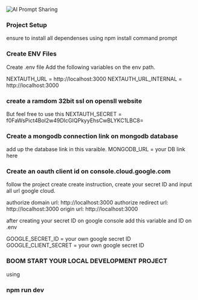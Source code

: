 
![AI Prompt Sharing](https://i.ibb.co/9pQNZZy/Thumbnail-27.png)
### Project Setup ###
ensure to install all dependenses using npm install command prompt

### Create ENV Files ###
Create .env file
Add the following variables on the env path.

NEXTAUTH_URL =  http://localhost:3000
NEXTAUTH_URL_INTERNAL = http://localhost:3000

### create a ramdom 32bit ssl on opensll website ###
But feel free to use this
NEXTAUTH_SECRET = f0FaWsPict4Bol2w49DIcGIQPkyyEhsCwBLYKC1LBC8=

### Create a mongodb connection link on mongodb database ###

add up the database link in this varaible.
MONGODB_URL = your DB link here

### Create an oauth client id on console.cloud.google.com
follow the project create create instruction, create your secret ID and input all url  google cloud.

authorize domain url: http://localhost:3000
authorize redirect url: http://localhost:3000
origin url: http://localhost:3000

after creating your secret ID on google console add this variable and ID on .env

GOOGLE_SECRET_ID = your own google secret ID
GOOGLE_CLIENT_SECRET = your own google secret ID

### BOOM START YOUR LOCAL DEVELOPMENT PROJECT ###
using 
### npm run dev ###


